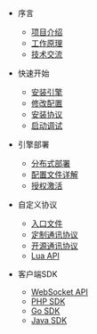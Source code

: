* 序言
  
  * [项目介绍](zh-cn/README.md)
  * [工作原理](zh-cn/working-principle.md)
  * [技术交流](zh-cn/technical-communication.md)

* 快速开始

  * [安装引擎](zh-cn/install-engine.md)
  * [修改配置](zh-cn/modify-configuration.md)
  * [安装协议](zh-cn/install-protocols.md)
  * [启动调试](zh-cn/start-debug.md)

* 引擎部署

  * [分布式部署](zh-cn/distributed-deployment.md)
  * [配置文件详解](zh-cn/configuration-file-details.md)
  * [授权激活](zh-cn/license-activation.md)

* 自定义协议

  * [入口文件](zh-cn/entry-file.md)
  * [定制通讯协议](zh-cn/custom-protocols.md)
  * [开源通讯协议](zh-cn/opensource-protocols.md)
  * [Lua API](zh-cn/lua-api.md)

* 客户端SDK

  * [WebSocket API](zh-cn/websocket-api.md)
  * [PHP SDK](zh-cn/sdk-php.md)
  * [Go SDK](zh-cn/sdk-go.md)
  * [Java SDK](zh-cn/sdk-java.md)
